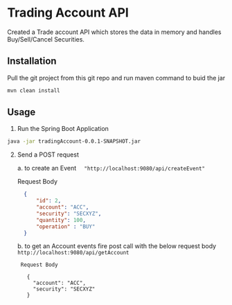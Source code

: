 # Trading Account API

Created a Trade account API which stores the data in memory and handles Buy/Sell/Cancel Securities.

## Installation
Pull the git project from this git repo and run maven command to buid the jar

```bash
mvn clean install
```

## Usage

1. Run the Spring Boot Application

``` bash
java -jar tradingAccount-0.0.1-SNAPSHOT.jar
```

2. Send a POST request 

    a. to create an Event `   "http://localhost:9080/api/createEvent" `
    
     Request Body 
      ```json
        {
            "id": 2,
            "account": "ACC",
            "security": "SECXYZ",
            "quantity": 100,
            "operation" : "BUY"
        }
    ```
  
    b. to get an Account events fire post call with the below request body ` http://localhost:9080/api/getAccount`
    
        Request Body
      
          {
            "account": "ACC",
            "security": "SECXYZ"
          }

   
   
